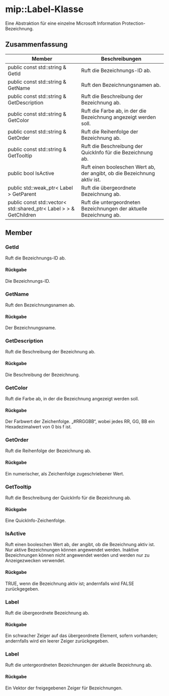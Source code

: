 # <a name="class-miplabel"></a>mip::Label-Klasse 
Eine Abstraktion für eine einzelne Microsoft Information Protection-Bezeichnung.
## <a name="summary"></a>Zusammenfassung
 Member                        | Beschreibungen                                
--------------------------------|---------------------------------------------
public const std::string & GetId | Ruft die Bezeichnungs-ID ab.
public const std::string & GetName | Ruft den Bezeichnungsnamen ab.
public const std::string & GetDescription | Ruft die Beschreibung der Bezeichnung ab.
public const std::string & GetColor | Ruft die Farbe ab, in der die Bezeichnung angezeigt werden soll.
public const std::string & GetOrder | Ruft die Reihenfolge der Bezeichnung ab.
public const std::string & GetTooltip | Ruft die Beschreibung der QuickInfo für die Bezeichnung ab.
public bool IsActive | Ruft einen booleschen Wert ab, der angibt, ob die Bezeichnung aktiv ist.
public std::weak_ptr< Label > GetParent | Ruft die übergeordnete Bezeichnung ab.
public const std::vector< std::shared_ptr< Label > > & GetChildren | Ruft die untergeordneten Bezeichnungen der aktuelle Bezeichnung ab.
## <a name="members"></a>Member
### <a name="getid"></a>GetId
Ruft die Bezeichnungs-ID ab.
#### <a name="returns"></a>Rückgabe
Die Bezeichnungs-ID.
### <a name="getname"></a>GetName
Ruft den Bezeichnungsnamen ab.
#### <a name="returns"></a>Rückgabe
Der Bezeichnungsname.
### <a name="getdescription"></a>GetDescription
Ruft die Beschreibung der Bezeichnung ab.
#### <a name="returns"></a>Rückgabe
Die Beschreibung der Bezeichnung.
### <a name="getcolor"></a>GetColor
Ruft die Farbe ab, in der die Bezeichnung angezeigt werden soll.
#### <a name="returns"></a>Rückgabe
Der Farbwert der Zeichenfolge. „#RRGGBB“, wobei jedes RR, GG, BB ein Hexadezimalwert von 0 bis f ist.
### <a name="getorder"></a>GetOrder
Ruft die Reihenfolge der Bezeichnung ab.
#### <a name="returns"></a>Rückgabe
Ein numerischer, als Zeichenfolge zugeschriebener Wert.
### <a name="gettooltip"></a>GetTooltip
Ruft die Beschreibung der QuickInfo für die Bezeichnung ab.
#### <a name="returns"></a>Rückgabe
Eine QuickInfo-Zeichenfolge.
### <a name="isactive"></a>IsActive
Ruft einen booleschen Wert ab, der angibt, ob die Bezeichnung aktiv ist.
Nur aktive Bezeichnungen können angewendet werden. Inaktive Bezeichnungen können nicht angewendet werden und werden nur zu Anzeigezwecken verwendet. 
#### <a name="returns"></a>Rückgabe
TRUE, wenn die Bezeichnung aktiv ist; andernfalls wird FALSE zurückgegeben.
### <a name="label"></a>Label
Ruft die übergeordnete Bezeichnung ab.
#### <a name="returns"></a>Rückgabe
Ein schwacher Zeiger auf das übergeordnete Element, sofern vorhanden; andernfalls wird ein leerer Zeiger zurückgegeben.
### <a name="label"></a>Label
Ruft die untergeordneten Bezeichnungen der aktuelle Bezeichnung ab.
#### <a name="returns"></a>Rückgabe
Ein Vektor der freigegebenen Zeiger für Bezeichnungen.